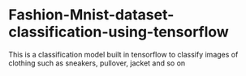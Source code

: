 # Fashion-Mnist-dataset-classification-using-tensorflow
This is a classification model built in tensorflow to classify images of clothing such as sneakers, pullover, jacket and so on
